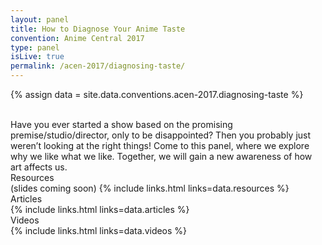 ```yaml
---
layout: panel
title: How to Diagnose Your Anime Taste
convention: Anime Central 2017
type: panel
isLive: true
permalink: /acen-2017/diagnosing-taste/
---
```


{% assign data = site.data.conventions.acen-2017.diagnosing-taste %}

<div class="panel-description">
<br/>
  Have you ever started a show based on the promising premise/studio/director, only to be disappointed? Then you probably just weren’t looking at the right things! Come to this panel, where we explore why we like what we like. Together, we will gain a new awareness of how art affects us.
</div>


<div class="manga-header">Resources</div>
(slides coming soon)
{% include links.html links=data.resources %}

<div class="manga-header"> Articles </div>
{% include links.html links=data.articles %}

<div class="manga-header"> Videos </div>
{% include links.html links=data.videos %}
